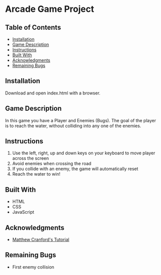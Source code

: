 # Arcade Game Project

## Table of Contents

* [Installation](#installation)
* [Game Description](#game-description)
* [Instructions](#instructions)
* [Built With](#built-with)
* [Acknowledgments](#acknowledgments)
* [Remaining Bugs](#remaining-bugs)

## Installation

Download and open index.html with a browser.

## Game Description

In this game you have a Player and Enemies (Bugs). The goal of the player is to reach the water, without colliding into any one of the enemies.

## Instructions

1. Use the left, right, up and down keys on your keyboard to move player across the screen
2. Avoid enemies when crossing the road
3. If you collide with an enemy, the game will automatically reset
3. Reach the water to win!

## Built With

* HTML
* CSS
* JavaScript

## Acknowledgments

* [Matthew Cranford's Tutorial](https://matthewcranford.com/category/blog-posts/walkthrough/arcade-game/)

## Remaining Bugs

* First enemy collision
